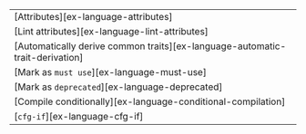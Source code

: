 ||
|--------|
| [Attributes][ex-language-attributes] |
| [Lint attributes][ex-language-lint-attributes] |
| [Automatically derive common traits][ex-language-automatic-trait-derivation] |
| [Mark as `must use`][ex-language-must-use] |
| [Mark as `deprecated`][ex-language-deprecated] |
| [Compile conditionally][ex-language-conditional-compilation] |
| [`cfg-if`][ex-language-cfg-if] |
